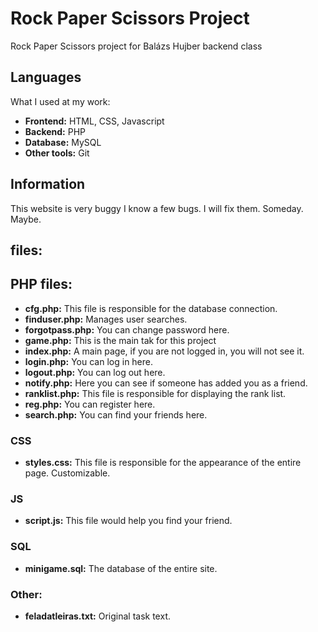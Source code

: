 # Rock Paper Scissors Project
Rock Paper Scissors project for Balázs Hujber backend class

## Languages

What I used at my work:

- **Frontend:** HTML, CSS, Javascript
- **Backend:** PHP
- **Database:** MySQL
- **Other tools:** Git

## Information

This website is very buggy I know a few bugs. I will fix them. Someday. Maybe.

## files:

## PHP files:

- **cfg.php:** This file is responsible for the database connection.
- **finduser.php:** Manages user searches.
- **forgotpass.php:** You can change password here.
- **game.php:** This is the main tak for this project
- **index.php:** A main page, if you are not logged in, you will not see it.
- **login.php:** You can log in here.
- **logout.php:** You can log out here.
- **notify.php:** Here you can see if someone has added you as a friend.
- **ranklist.php:** This file is responsible for displaying the rank list.
- **reg.php:** You can register here.
- **search.php:** You can find your friends here.

### CSS

- **styles.css:** This file is responsible for the appearance of the entire page. Customizable.

### JS

- **script.js:** This file would help you find your friend.

### SQL

- **minigame.sql:** The database of the entire site.

### Other:

- **feladatleiras.txt:** Original task text.
